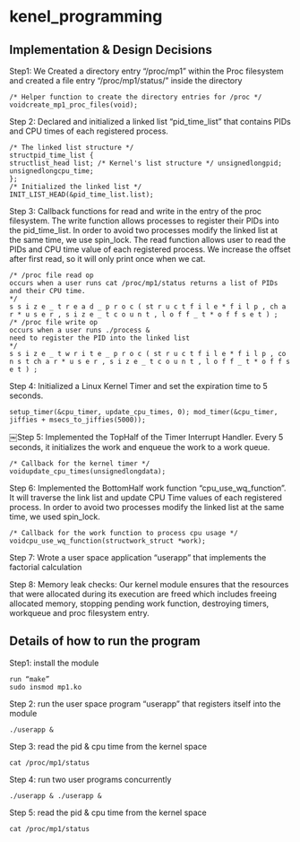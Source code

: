 # kenel_programming

## Implementation & Design Decisions
Step1: We Created a directory entry “/proc/mp1” within the Proc filesystem and created a file entry “/proc/mp1/status/” inside the directory
```
/* Helper function to create the directory entries for /proc */
void​create_mp1_proc_files(v​oid)​;
```

Step 2: Declared and initialized a linked list “pid_time_list” that contains PIDs and CPU times
of each registered process.
```
/* The linked list structure */
struct​pid_time_list {
s​truct​list_head list; /​* Kernel's list structure */ u​nsigned​l​ong​pid;
u​nsigned​l​ong​cpu_time;
};
/* Initialized the linked list */
INIT_LIST_HEAD(&pid_time_list.list);
```

Step 3: Callback functions for read and write in the entry of the proc filesystem. The write function allows processes to register their PIDs into the pid_time_list. In order to avoid two processes modify the linked list at the same time, we use spin_lock. The read function allows user to read the PIDs and CPU time value of each registered process. We increase the offset after first read, so it will only print once when we cat.
```
/* /proc file read op
occurs when a user runs cat /proc/mp1/status returns a list of PIDs and their CPU time.
*/
s s i z e _ t r e a d _ p r o c ( s​t r u c t ​f i l e * f i l p , c​h a r ​* u s e r , s i z e _ t c o u n t , l o f f _ t * o f f s e t ) ;
/* /proc file write op
occurs when a user runs ./process &
need to register the PID into the linked list
*/
s s i z e _ t w r i t e _ p r o c ( s​t r u c t ​f i l e * f i l p , c​o n s t ​c​h a r ​* u s e r , s i z e _ t c o u n t , l o f f _ t * o f f s e t ) ;
```
Step 4: Initialized a Linux Kernel Timer and set the expiration time to 5 seconds.
```
setup_timer(&cpu_timer, update_cpu_times, 0​​); mod_timer(&cpu_timer, jiffies + msecs_to_jiffies(5​000)​);
```

￼Step 5: Implemented the Top­Half of the Timer Interrupt Handler. Every 5 seconds, it initializes the work and enqueue the work to a work queue.
```
/* Callback for the kernel timer */
void​update_cpu_times(u​nsigned​l​ong​data);
```

Step 6: Implemented the Bottom­Half work function “cpu_use_wq_function”. It will traverse the link list and update CPU Time values of each registered process. In order to avoid two processes modify the linked list at the same time, we used spin_lock.
```
/* Callback for the work function to process cpu usage */
void​cpu_use_wq_function(s​truct​work_struct *work);
```

Step 7: Wrote a user space application “userapp” that implements the factorial calculation

Step 8: Memory leak checks: Our kernel module ensures that the resources that were allocated during its execution are freed which includes freeing allocated memory, stopping pending work function, destroying timers, workqueue and proc filesystem entry.
## Details of how to run the program
Step1: install the module

```
run “make”
sudo insmod mp1.ko
```

Step 2: ­run the user space program “userapp” that registers itself into the module

```
./userapp &
```

Step 3: read the pid & cpu time from the kernel space

```
cat /proc/mp1/status

``` 

Step 4: run two user programs concurrently

```
./userapp & ./userapp &

``` 

Step 5: read the pid & cpu time from the kernel space

```
cat /proc/mp1/status

```

